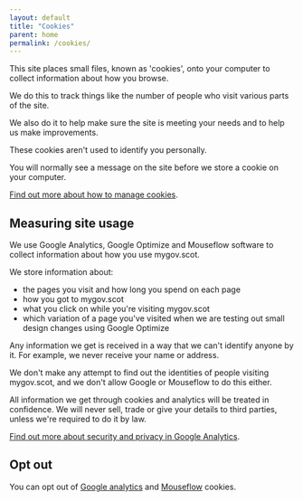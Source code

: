 ```yaml
---
layout: default
title: "Cookies"
parent: home
permalink: /cookies/
---
```


This site places small files, known as 'cookies', onto your computer to collect information about how you browse.

We do this to track things like the number of people who visit various parts of the site.

We also do it to help make sure the site is meeting your needs and to help us make improvements.

These cookies aren't used to identify you personally.

You will normally see a message on the site before we store a cookie on your computer.

[Find out more about how to manage cookies](http://www.aboutcookies.org/).

## Measuring site usage

We use Google Analytics, Google Optimize and Mouseflow software to collect information about how you use mygov.scot. 

We store information about:

* the pages you visit and how long you spend on each page
* how you got to mygov.scot
* what you click on while you're visiting mygov.scot
* which variation of a page you've visited when we are testing out small design changes using Google Optimize 

Any information we get is received in a way that we can't identify anyone by it. For example, we never receive your name or address.

We don't make any attempt to find out the identities of people visiting mygov.scot, and we don't allow Google or Mouseflow to do this either.

All information we get through cookies and analytics will be treated in confidence. We will never sell, trade or give your details to third parties, unless we're required to do it by law.

[Find out more about security and privacy in Google Analytics](https://support.google.com/analytics/answer/2838718?hl=en-GB).

## Opt out

You can opt out of [Google analytics](https://tools.google.com/dlpage/gaoptout) and [Mouseflow](https://mouseflow.com/opt-out/) cookies.